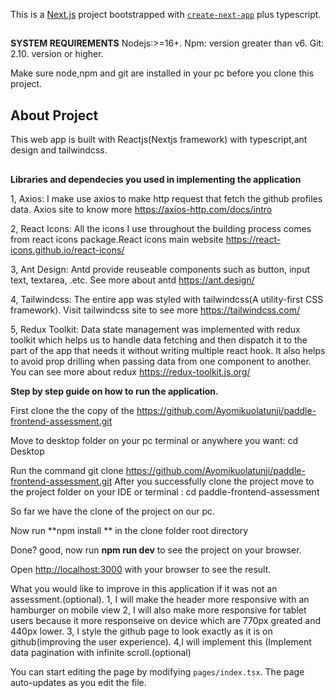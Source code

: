
This is a [Next.js](https://nextjs.org/) project bootstrapped with [`create-next-app`](https://github.com/vercel/next.js/tree/canary/packages/create-next-app) plus typescript. 

##
**SYSTEM REQUIREMENTS**
Nodejs:>=16+.
Npm: version greater than v6.
Git:  2.10.  version or higher.  

Make sure node,npm and git are installed in your pc before you clone this project.

## About Project
This web app is built with Reactjs(Nextjs framework) with typescript,ant design and tailwindcss.

##
**Libraries and dependecies you used in implementing the application**

1, Axios: I make use axios to make http request that fetch the github profiles data. Axios site to know more https://axios-http.com/docs/intro

2, React Icons: All the icons I use throughout the building process comes from react icons package.React icons main website https://react-icons.github.io/react-icons/

3, Ant Design: Antd provide reuseable components such as button, input text, textarea, .etc. See more about antd https://ant.design/

4, Tailwindcss: The entire app was styled with tailwindcss(A utility-first CSS framework). Visit tailwindcss site to see more https://tailwindcss.com/

5, Redux Toolkit: Data state management was implemented with redux toolkit which helps us to handle data fetching and then dispatch it to the part of the app that needs it without writing multiple react hook. It also helps to avoid prop drilling when passing data from one component to another. You can see more about redux https://redux-toolkit.js.org/

**Step by step guide on how to run the application.**

First clone the the copy of the https://github.com/Ayomikuolatunji/paddle-frontend-assessment.git

Move to desktop folder on your pc terminal or anywhere you want: cd Desktop

Run the command git clone  https://github.com/Ayomikuolatunji/paddle-frontend-assessment.git 
After you successfully clone the project move to the project folder on your IDE or terminal : cd paddle-frontend-assessment

So far we have the clone of the  project on our pc.

Now run **npm install ** in the clone folder root directory

Done? good, now run **npm run dev** to see the project on your browser. 

Open [http://localhost:3000](http://localhost:3000) with your browser to see the result.

What you would like to improve in this application if it was not an assessment.(optional).
1, I will make the header more responsive with an hamburger on mobile view
2, I will also make more responsive for tablet users because it more responseive on device which are 770px greated and 440px lower. 
3, I style the github page to look exactly as it is on github(improving the user experience).
4,I will implement this (Implement data pagination with infinite scroll.(optional)




You can start editing the page by modifying `pages/index.tsx`. The page auto-updates as you edit the file.


